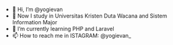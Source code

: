 - 👋 Hi, I’m @yogievan
- 👀 Now I study in Universitas Kristen Duta Wacana and Sistem Information Major
- 🌱 I’m currently learning PHP and Laravel
- 📫 How to reach me in ISTAGRAM: @yogievan_
